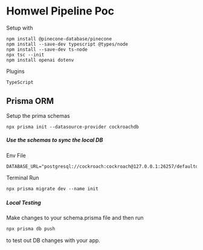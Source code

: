 # Homwel Pipeline Poc

Setup with

```
npm install @pinecone-database/pinecone
npm install --save-dev typescript @types/node
npm install --save-dev ts-node
npx tsc --init
npm install openai dotenv
```

Plugins
```markdown
TypeScript

```

## Prisma ORM
Setup the prima schemas
```
npx prisma init --datasource-provider cockroachdb
```

##### Use the schemas to sync the local DB
Env File
```markdown
DATABASE_URL="postgresql://cockroach:cockroach@127.0.0.1:26257/defaultdb"
```
Terminal Run
```markdown
npx prisma migrate dev --name init
```

##### Local Testing
Make changes to your schema.prisma file and then run
```markdown
npx prisma db push
```
to test out DB changes with your app.
